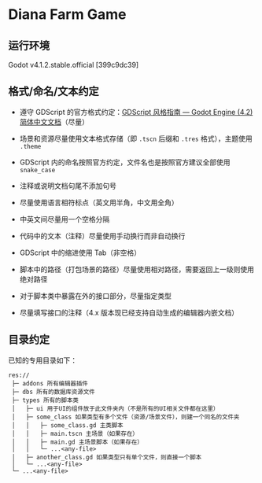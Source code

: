 # Diana Farm Game

## 运行环境

Godot v4.1.2.stable.official [399c9dc39]

## 格式/命名/文本约定

- 遵守 GDScript 的官方格式约定：[GDScript 风格指南 &mdash; Godot Engine (4.2) 简体中文文档](https://docs.godotengine.org/zh_CN/4.x/tutorials/scripting/gdscript/gdscript_styleguide.html)（尽量）

- 场景和资源尽量使用文本格式存储（即 `.tscn` 后缀和 `.tres` 格式），主题使用 `.theme`

- GDScript 内的命名按照官方约定，文件名也是按照官方建议全部使用 `snake_case`

- 注释或说明文档句尾不添加句号

- 尽量使用语言相符标点（英文用半角，中文用全角）

- 中英文间尽量用一个空格分隔

- 代码中的文本（注释）尽量使用手动换行而非自动换行

- GDScript 中的缩进使用 Tab（非空格）

- 脚本中的路径（打包场景的路径）尽量使用相对路径，需要返回上一级则使用绝对路径

- 对于脚本类中暴露在外的接口部分，尽量指定类型

- 尽量填写接口的注释（4.x 版本现已经支持自动生成的编辑器内嵌文档）

## 目录约定

已知的专用目录如下：

```
res://
 ├─ addons 所有编辑器插件
 ├─ dbs 所有的数据库资源文件
 ├─ types 所有的脚本类
 │   ├─ ui 用于UI的组件放于此文件夹内（不是所有的UI相关文件都在这里）
 │   ├─ some_class 如果类型有多个文件（资源/场景文件），则建一个同名的文件夹
 │   │   ├─ some_class.gd 主类脚本
 │   │   ├─ main.tscn 主场景（如果存在）
 │   │   ├─ main.gd 主场景脚本（如果存在）
 │   │   └─ ...<any-file>
 │   ├─ another_class.gd 如果类型只有单个文件，则直接一个脚本
 │   └─ ...<any-file>
 └─ ...<any-file>
```

